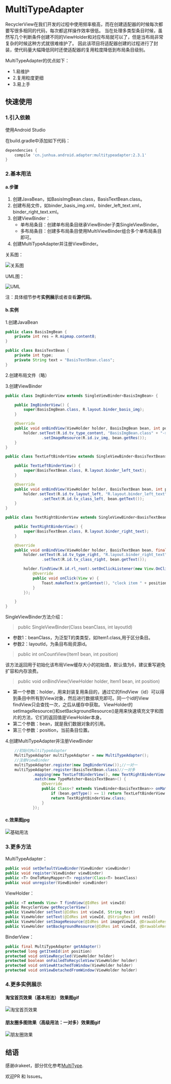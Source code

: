 # MultiTypeAdapter
RecyclerView在我们开发的过程中使用频率极高，而在创建适配器的时候每次都要写很多相同的代码，每次都这样操作效率很低。
当在处理多类型条目时候，虽然写几个判断条件创建不同的ViewHolder和对应布局就可以了，但是当布局非常复杂的时候这种方式就很难维护了。
因此该项目将适配器创建的过程进行了封装，使代码量大幅降低同时还使适配器的复用粒度降低到布局条目级别。

MultiTypeAdapter的优点如下：
- 1.易维护
- 2.复用粒度更细
- 3.易上手

## 快速使用

### 1.引入依赖

使用Android Studio

在build.gradle中添加如下代码：
```groovy
dependencies {
    compile 'cn.junhua.android.adapter:multitypeadapter:2.3.1'
}
```

### 2.基本用法
#### a.步骤
1. 创建JavaBean，如BasisImgBean.class，BasisTextBean.class。
2. 创建布局文件，如binder_basis_img.xml，binder_left_text.xml，binder_right_text.xml。
3. 创建ViewBinder：
    - 单布局条目：创建单布局条目继承ViewBinder子类SingleViewBinder。
    - 多布局条目：创建多布局条目使用MultiViewBinder组合多个单布局条目即可。
4. 创建MultiTypeAdapter并注册ViewBinder。

关系图：

![关系图](https://github.com/JunhuaLin/MultiTypeAdapter/blob/master/photo/关系图1.png)

UML图：

![UML](https://github.com/JunhuaLin/MultiTypeAdapter/blob/master/photo/uml图.png)


注：具体细节参考**实例展示**或者查看**源代码**。

#### b.实例
1.创建JavaBean
```java
public class BasisImgBean {
    private int res = R.mipmap.content8;
}

public class BasisTextBean {
    private int type;
    private String text = "BasisTextBean.class";
}
```
2.创建布局文件（略）

3.创建ViewBinder
```java
public class ImgBinderView extends SingleViewBinder<BasisImgBean> {

    public ImgBinderView() {
        super(BasisImgBean.class, R.layout.binder_basis_img);
    }

    @Override
    public void onBindView(ViewHolder holder, BasisImgBean bean, int position) {
        holder.setText(R.id.tv_type_content, "BasisImgBean.class" + "->R.layout.binder_basis_img")
                .setImageResource(R.id.iv_img, bean.getRes());
    }
}

public class TextLeftBinderView extends SingleViewBinder<BasisTextBean> {

    public TextLeftBinderView() {
        super(BasisTextBean.class, R.layout.binder_left_text);
    }

    @Override
    public void onBindView(ViewHolder holder, BasisTextBean bean, int position) {
        holder.setText(R.id.tv_layout_left, "R.layout.binder_left_text")
                .setText(R.id.tv_class_left, bean.getText());
    }
}

public class TextRightBinderView extends SingleViewBinder<BasisTextBean> {

    public TextRightBinderView() {
        super(BasisTextBean.class, R.layout.binder_right_text);
    }

    @Override
    public void onBindView(ViewHolder holder, BasisTextBean bean, final int position) {
        holder.setText(R.id.tv_type_right, "R.layout.binder_right_text")
                .setText(R.id.tv_class_right, bean.getText());

        holder.findView(R.id.rl_root).setOnClickListener(new View.OnClickListener() {
            @Override
            public void onClick(View v) {
                Toast.makeText(v.getContext(), "clock item " + position, Toast.LENGTH_SHORT).show();
            }
        });

    }
}
```

SingleViewBinder方法介绍：
>public SingleViewBinder(Class<T> beanClass, int layoutId)

- 参数1：beanClass，为泛型T的类类型，如Item1.class,用于区分条目。
- 参数2：layoutId，为条目布局资源id。

>public int onCountView(Item1 bean, int position)

该方法返回用于初始化该布局View缓存大小的初始值，默认值为6，建议重写避免扩容和内存浪费。

>public void onBindView(ViewHolder holder, Item1 bean, int position)

- 第一个参数：holder，用来封装复用条目的，通过它的findView（id）可以得到条目中所有到View对象，然后进行数据填充即可。同一个id的View findView只会查找一次，之后从缓存中获取。
ViewHolder的setImageResource()和setBackgroundResource()是用来快速填充文字和图片的方法，它们的返回值是ViewHolder本身。
- 第二个参数：bean，就是我们数据对象的引用。
- 第三个参数：position，当前条目位置。


4.创建MultiTypeAdapter并注册ViewBinder
```java
    //初始化MultiTypeAdapter
    MultiTypeAdapter multiTypeAdapter = new MultiTypeAdapter();
    //注册ViewBinder
    multiTypeAdapter.register(new ImgBinderView());//一对一
    multiTypeAdapter.register(BasisTextBean.class)//一对多
            .mapping(new TextLeftBinderView(), new TextRightBinderView())
            .match(new TypeMatcher<BasisTextBean>() {
                @Override
                public Class<? extends ViewBinder<BasisTextBean>> onMatch(BasisTextBean bean, int position) {
                    if (bean.getType() == 1) return TextLeftBinderView.class;
                    return TextRightBinderView.class;
                }
            });
```
#### c.效果图jpg
![基础用法](https://github.com/JunhuaLin/MultiTypeAdapter/blob/master/photo/基础用法.jpg)

### 3.更多方法

MultiTypeAdapter：
```java
public void setDefaultViewBinder(ViewBinder viewBinder)
public void register(ViewBinder viewBinder)
public <T> OneToManyMapper<T> register(Class<T> beanClass)
public void unregister(ViewBinder viewBinder)
```

ViewHolder：
```java
public <T extends View> T findView(@IdRes int viewId)
public RecyclerView getRecyclerView()
public ViewHolder setText(@IdRes int viewId, String text)
public ViewHolder setText(@IdRes int viewId, @StringRes int resId)
public ViewHolder setImageResource(@IdRes int imageViewId, @DrawableRes int drawableId) 
public ViewHolder setBackgroundResource(@IdRes int viewId, @DrawableRes int drawableId)
```

BinderView：
```java
public final MultiTypeAdapter getAdapter()
protected long getItemId(int position)
protected void onViewRecycled(ViewHolder holder) 
protected boolean onFailedToRecycleView(ViewHolder holder)
protected void onViewAttachedToWindow(ViewHolder holder)
protected void onViewDetachedFromWindow(ViewHolder holder)
```

### 4.更多实例展示

#### 淘宝首页效果（基本用法） 效果图gif
![淘宝首页效果](https://github.com/JunhuaLin/MultiTypeAdapter/blob/master/photo/淘宝首页.gif)

#### 朋友圈多图效果（高级用法：一对多）效果图gif
![朋友圈效果](https://github.com/JunhuaLin/MultiTypeAdapter/blob/master/photo/朋友圈.gif)

## 结语

感谢drakeet，部分优化参考[MultiType](https://github.com/drakeet/MultiType).

欢迎PR 和 Issues。